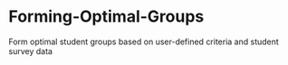 # Forming-Optimal-Groups
Form optimal student groups based on user-defined criteria and student survey data
